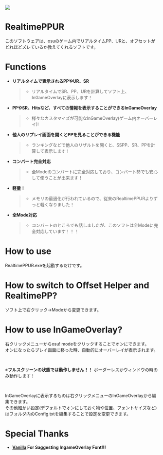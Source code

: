 ![](https://github.com/puk06/RealtimePPUR/assets/86549420/5a41b979-3176-443a-91f0-6150d9243cda)

# RealtimePPUR
このソフトウェアは、osuのゲーム内でリアルタイムPP、URと、オフセットがどれほどズレているか教えてくれるソフトです。

# Functions
- **リアルタイムで表示されるPPやUR、SR**
  > * リアルタイムでSR、PP、URを計算してソフト上、InGameOverlayに表示します！

- **PPやSR、Hitsなど、すべての情報を表示することができるInGameOverlay**
  > * 様々なカスタマイズが可能なInGameOverlay(ゲーム内オーバーレイ)!

- **他人のリプレイ画面を開くとPPを見ることができる機能**
  > * ランキングなどで他人のリザルトを開くと、SSPP、SR、PPを計算して表示します！

- **コンバート完全対応**
  > * 全Modeのコンバートに完全対応しており、コンバート勢でも安心して使うことが出来ます！

- **軽量！**
  > * メモリの最適化が行われているので、従来のRealtimePPURよりずっと軽くなりました！

- **全Mode対応**
  > * コンバートのところでも話しましたが、このソフトは全Modeに完全対応しています！！！

# How to use
RealtimePPUR.exeを起動するだけです。

# How to switch to Offset Helper and RealtimePP?
ソフト上で右クリック→Modeから変更できます。

# How to use InGameOverlay?

右クリックメニューからosu! modeをクリックすることでオンにできます。
<br>
オンになったらプレイ画面に移った時、自動的にオーバーレイが表示されます。

<br>

※**フルスクリーンの状態では動作しません！！** ボーダーレスかウィンドウの時のみ動作します！

<br>

InGameOverlayに表示するものは右クリックメニューのInGameOverlayから編集できます。
<br>
その他細かい設定(デフォルトでオンにしておく物や位置、フォントサイズなど)はフォルダ内のConfig.txtを編集することで設定を変更できます。

# Special Thanks
- **[Vanilla](https://twitter.com/Van1IIa) For Saggesting IngameOverlay Font!!!**

